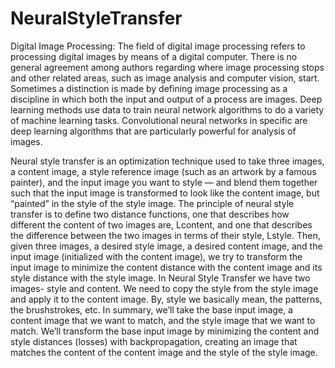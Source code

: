 # NeuralStyleTransfer

Digital Image Processing: The field of digital image processing refers to processing digital images by means of a digital
computer. There is no general agreement among authors regarding where image processing
stops and other related areas, such as image analysis and computer vision, start. Sometimes a
distinction is made by defining image processing as a discipline in which both the input and
output of a process are images. Deep learning methods use data to train neural network
algorithms to do a variety of machine learning tasks. Convolutional neural networks in specific
are deep learning algorithms that are particularly powerful for analysis of images.

Neural style transfer is an optimization technique used to take three images, a content image,
a style reference image (such as an artwork by a famous painter), and the input image you want
to style — and blend them together such that the input image is transformed to look like the
content image, but “painted” in the style of the style image.
The principle of neural style transfer is to define two distance functions, one that describes how
different the content of two images are, Lcontent, and one that describes the difference between
the two images in terms of their style, Lstyle. Then, given three images, a desired style image,
a desired content image, and the input image (initialized with the content image), we try to
transform the input image to minimize the content distance with the content image and its style
distance with the style image.
In Neural Style Transfer we have two images- style and content. We need to copy the style from
the style image and apply it to the content image. By, style we basically mean, the patterns, the
brushstrokes, etc.
In summary, we’ll take the base input image, a content image that we want to match, and the
style image that we want to match. We’ll transform the base input image by minimizing the
content and style distances (losses) with backpropagation, creating an image that matches the
content of the content image and the style of the style image.


